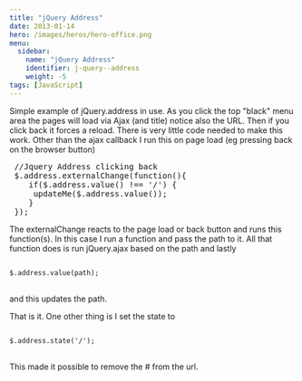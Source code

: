 ```yaml
---
title: "jQuery Address"
date: 2013-01-14
hero: /images/heros/hero-office.png
menu:
  sidebar:
    name: "jQuery Address"
    identifier: j-query--address
    weight: -5
tags: [JavaScript]
---
```


Simple example of jQuery.address in use.
As you click the top "black" menu area the pages will load via Ajax (and title) notice also the URL.
Then if you click back it forces a reload.
There is very little code needed to make this work.
Other than the ajax callback I run this on page load (eg pressing back on the browser button)
<pre class="prettyprint linenums:1t">
 //Jquery Address clicking back
 $.address.externalChange(function(){
    if($.address.value() !== '/') {
     updateMe($.address.value());
    }
 });
</pre>
The externalChange reacts to the page load or back button and runs this function(s).
In this case I run a function and pass the path to it.
All that function does is run jQuery.ajax based on the path and lastly 
<pre class="prettyprint">
<code>
$.address.value(path);
</code>
</pre>
and this updates the path.

That is it.
One other thing is I set the state to 
<pre class="prettyprint">
<code>
$.address.state('/');
</code>
</pre>
This made it possible to remove the # from the url.
